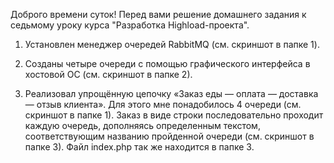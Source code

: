 Доброго времени суток! Перед вами решение домашнего задания к седьмому уроку курса "Разработка Highload-проекта".

1. Установлен менеджер очередей RabbitMQ (см. скриншот в папке 1).

2. Созданы четыре очереди с помощью графического интерфейса в хостовой ОС (см. скриншот в папке 2).

3. Реализовал упрощённую цепочку «Заказ еды — оплата — доставка — отзыв клиента». Для этого мне понадобилось 4 очереди (см. скриншот в папке 1). Заказ в виде строки последовательно
проходит каждую очередь, дополняясь определенным текстом, соответствующим названию пройденной очереди (см. скриншот в папке 3). Файл index.php так же находится в папке 3.